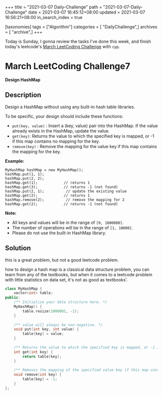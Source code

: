 +++
title = "2021-03-07 Daily-Challenge"
path = "2021-03-07-Daily-Challenge"
date = 2021-03-07 16:45:12+08:00
updated = 2021-03-07 16:56:21+08:00
in_search_index = true

[taxonomies]
tags = ["Algorithm"]
categories = [ "DailyChallenge",]
archives = [ "archive",]
+++

Today is Sunday, I gonna review the tasks I've done this week, and finish today's leetcode's [March LeetCoding Challenge](https://leetcode.com/explore/featured/card/march-leetcoding-challenge-2021/588/week-1-march-1st-march-7th/3663/) with `cpp`.

<!-- more -->

# March LeetCoding Challenge7

**Design HashMap**

## Description

Design a HashMap without using any built-in hash table libraries.

To be specific, your design should include these functions:

- `put(key, value)` : Insert a (key, value) pair into the HashMap. If the value already exists in the HashMap, update the value.
- `get(key)`: Returns the value to which the specified key is mapped, or -1 if this map contains no mapping for the key.
- `remove(key)` : Remove the mapping for the value key if this map contains the mapping for the key.


**Example:**

```
MyHashMap hashMap = new MyHashMap();
hashMap.put(1, 1);          
hashMap.put(2, 2);         
hashMap.get(1);            // returns 1
hashMap.get(3);            // returns -1 (not found)
hashMap.put(2, 1);          // update the existing value
hashMap.get(2);            // returns 1 
hashMap.remove(2);          // remove the mapping for 2
hashMap.get(2);            // returns -1 (not found) 
```


**Note:**

- All keys and values will be in the range of `[0, 1000000]`.
- The number of operations will be in the range of `[1, 10000]`.
- Please do not use the built-in HashMap library.

## Solution

this is a great problem, but not a good leetcode problem.

how to design a hash map is a classical data structure problem, you can learn from any of the textbooks, but when it comes to a leetcode problem with little statistics on data set, it's not as good as textbooks'.

``` cpp
class MyHashMap {
    vector<int> table;
public:
    /** Initialize your data structure here. */
    MyHashMap() {
        table.resize(1000001, -1);
    }
    
    /** value will always be non-negative. */
    void put(int key, int value) {
        table[key] = value;
    }
    
    /** Returns the value to which the specified key is mapped, or -1 if this map contains no mapping for the key */
    int get(int key) {
        return table[key];
    }
    
    /** Removes the mapping of the specified value key if this map contains a mapping for the key */
    void remove(int key) {
        table[key] = -1;
    }
};
```
